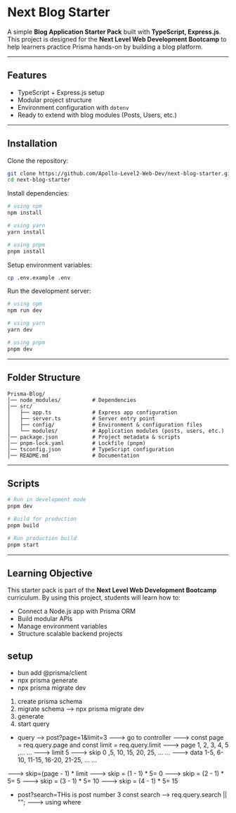 
# Next Blog Starter

A simple **Blog Application Starter Pack** built with **TypeScript, Express.js**.  
This project is designed for the **Next Level Web Development Bootcamp** to help learners practice Prisma hands-on by building a blog platform.

---

## Features
- TypeScript + Express.js setup
- Modular project structure
- Environment configuration with `dotenv`
- Ready to extend with blog modules (Posts, Users, etc.)

---

## Installation

Clone the repository:

```bash
git clone https://github.com/Apollo-Level2-Web-Dev/next-blog-starter.git
cd next-blog-starter
```

Install dependencies:

```bash
# using npm
npm install

# using yarn
yarn install

# using pnpm
pnpm install
```

Setup environment variables:

```bash
cp .env.example .env
```

Run the development server:

```bash
# using npm
npm run dev

# using yarn
yarn dev

# using pnpm
pnpm dev
```

---

## Folder Structure

```
Prisma-Blog/
│── node_modules/          # Dependencies
│── src/
│   ├── app.ts             # Express app configuration
│   ├── server.ts          # Server entry point
│   ├── config/            # Environment & configuration files
│   └── modules/           # Application modules (posts, users, etc.)
│── package.json           # Project metadata & scripts
│── pnpm-lock.yaml         # Lockfile (pnpm)
│── tsconfig.json          # TypeScript configuration
│── README.md              # Documentation
```

---

## Scripts

```bash
# Run in development mode
pnpm dev

# Build for production
pnpm build

# Run production build
pnpm start
```

---

## Learning Objective

This starter pack is part of the **Next Level Web Development Bootcamp** curriculum.
By using this project, students will learn how to:

* Connect a Node.js app with Prisma ORM
* Build modular APIs
* Manage environment variables
* Structure scalable backend projects

## setup 
* bun add @prisma/client
*  npx prisma generate
*  npx prisma migrate dev


<!-- how to prisma code  -->
1. create prisma schema
2. migrate schema --> npx prisma migrate dev
3. generate
4. start query


<!-- pagination -->

* query --> post?page=1&limit=3
---> go to controller 
---> const page = req.query.page and const limit = req.query.limit
---> page 1, 2, 3, 4, 5 ,... ...
---> limit 5
---> skip 0 ,5, 10, 15, 20, 25, ... ...
---> data 1-5, 6-10, 11-15, 16-20, 21-25, ... ...

---> skip=(page - 1) * limit
---> skip = (1 - 1) * 5= 0
---> skip = (2 - 1) * 5= 5
---> skip = (3 - 1) * 5= 10
---> skip = (4 - 1) * 5= 15


<!--  searching -->
* post?search=THis is post number 3
const search --> req.query.search || "";
---> using where

<!-- filtering -->
<!-- sorting -->
<!-- meta data -->